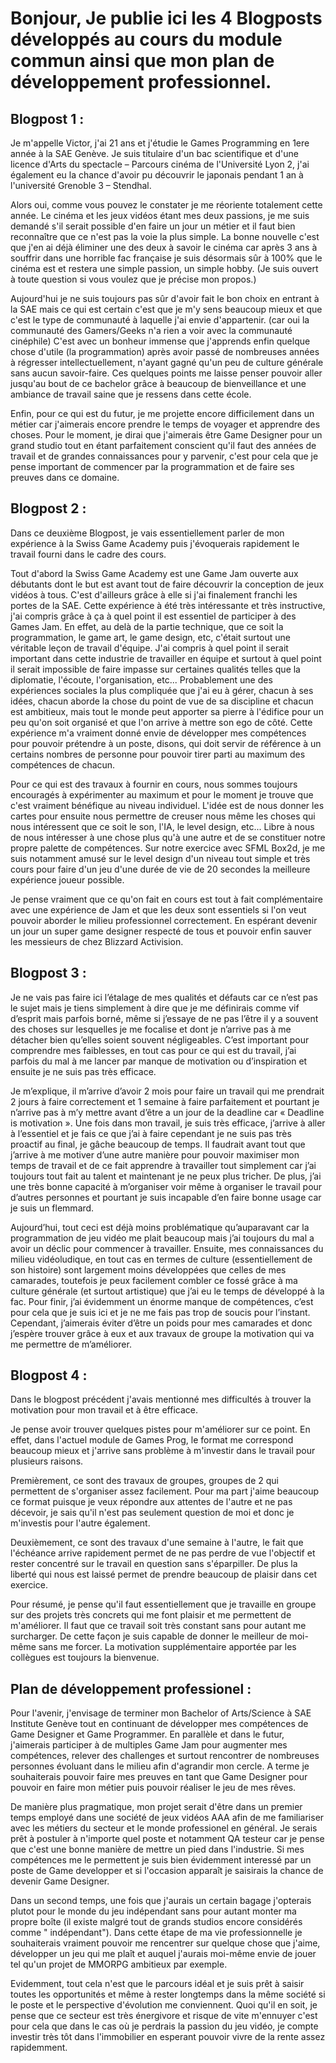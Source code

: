 # Bonjour, Je publie ici les 4 Blogposts développés au cours du module commun ainsi que mon plan de développement professionnel.


## Blogpost 1 :
Je m'appelle Victor, j'ai 21 ans et j'étudie le Games Programming en 1ere année à la SAE Genève. Je suis titulaire d'un bac scientifique et d'une licence d'Arts du spectacle – Parcours cinéma de l'Université Lyon 2, j'ai également eu la chance d'avoir pu découvrir le japonais pendant 1 an à l'université Grenoble 3 – Stendhal.

Alors oui, comme vous pouvez le constater je me réoriente totalement cette année. Le cinéma et les jeux vidéos étant mes deux passions, je me suis demandé s'il serait possible d'en faire un jour un métier et il faut bien reconnaître que ce n'est pas la voie la plus simple. La bonne nouvelle c'est que j'en ai déjà éliminer une des deux à savoir le cinéma car après 3 ans à souffrir dans une horrible fac française je suis désormais sûr à 100% que le cinéma est et restera une simple passion, un simple hobby. (Je suis ouvert à toute question si vous voulez que je précise mon propos.)

Aujourd'hui je ne suis toujours pas sûr d'avoir fait le bon choix en entrant à la SAE mais ce qui est certain c'est que je m'y sens beaucoup mieux et que c'est le type de communauté à laquelle j'ai envie d'appartenir. (car oui la communauté des Gamers/Geeks n'a rien a voir avec la communauté cinéphile) C'est avec un bonheur immense que j'apprends enfin quelque chose d'utile (la programmation) après avoir passé de nombreuses années à régresser intellectuellement, n'ayant gagné qu'un peu de culture générale sans aucun savoir-faire. Ces quelques points me laisse penser pouvoir aller jusqu'au bout de ce bachelor grâce à beaucoup de bienveillance et une ambiance de travail saine que je ressens dans cette école.

Enfin, pour ce qui est du futur, je me projette encore difficilement dans un métier car j'aimerais encore prendre le temps de voyager et apprendre des choses. Pour le moment, je dirai que j'aimerais être Game Designer pour un grand studio tout en étant parfaitement conscient qu'il faut des années de travail et de grandes connaissances pour y parvenir, c'est pour cela que je pense important de commencer par la programmation et de faire ses preuves dans ce domaine.

## Blogpost 2 :
Dans ce deuxième Blogpost, je vais essentiellement parler de mon expérience à la Swiss Game Academy puis j'évoquerais rapidement le travail fourni dans le cadre des cours.

Tout d'abord la Swiss Game Academy est une Game Jam ouverte aux débutants dont le but est avant tout de faire découvrir la conception de jeux vidéos à tous. C'est d'ailleurs grâce à elle si j'ai finalement franchi les portes de la SAE. Cette expérience à été très intéressante et très instructive, j'ai compris grâce à ça à quel point il est essentiel de participer à des Games Jam. En effet, au delà de la partie technique, que ce soit la programmation, le game art, le game design, etc, c'était surtout une véritable leçon de travail d'équipe. J'ai compris à quel point il serait important dans cette industrie de travailler en équipe et surtout à quel point il serait impossible de faire impasse sur certaines qualités telles que la diplomatie, l'écoute, l'organisation, etc... Probablement une des expériences sociales la plus compliquée que j'ai eu à gérer, chacun à ses idées, chacun aborde la chose du point de vue de sa discipline et chacun est ambitieux, mais tout le monde peut apporter sa pierre à l'édifice pour un peu qu'on soit organisé et que l'on arrive à mettre son ego de côté. Cette expérience m'a vraiment donné envie de développer mes compétences pour pouvoir prétendre à un poste, disons, qui doit servir de référence à un certains nombres de personne pour pouvoir tirer parti au maximum des compétences de chacun.

Pour ce qui est des travaux à fournir en cours, nous sommes toujours encouragés à expérimenter au maximum et pour le moment je trouve que c'est vraiment bénéfique au niveau individuel. L'idée est de nous donner les cartes pour ensuite nous permettre de creuser nous même les choses qui nous intéressent que ce soit le son, l'IA, le level design, etc... Libre à nous de nous intéresser à une chose plus qu'à une autre et de se constituer notre propre palette de compétences. Sur notre exercice avec SFML Box2d, je me suis notamment amusé sur le level design d'un niveau tout simple et très cours pour faire d'un jeu d'une durée de vie de 20 secondes la meilleure expérience joueur possible.

Je pense vraiment que ce qu'on fait en cours est tout à fait complémentaire avec une expérience de Jam et que les deux sont essentiels si l'on veut pouvoir aborder le milieu professionnel correctement. En espérant devenir un jour un super game designer respecté de tous et pouvoir enfin sauver les messieurs de chez Blizzard Activision.

## Blogpost 3 :
Je ne vais pas faire ici l’étalage de mes qualités et défauts car ce n’est pas le sujet mais je tiens simplement à dire que je me définirais comme vif d’esprit mais parfois borné, même si j’essaye de ne pas l’être il y a souvent des choses sur lesquelles je me focalise et dont je n’arrive pas à me détacher bien qu’elles soient souvent négligeables. C’est important pour comprendre mes faiblesses, en tout cas pour ce qui est du travail, j’ai parfois du mal à me lancer par manque de motivation ou d’inspiration et ensuite je ne suis pas très efficace.

Je m’explique, il m’arrive d’avoir 2 mois pour faire un travail qui me prendrait 2 jours à faire correctement et 1 semaine à faire parfaitement et pourtant je n’arrive pas à m’y mettre avant d’être a un jour de la deadline car « Deadline is motivation ». Une fois dans mon travail, je suis très efficace, j’arrive à aller à l’essentiel et je fais ce que j’ai à faire cependant je ne suis pas très proactif au final, je gâche beaucoup de temps. Il faudrait avant tout que j’arrive à me motiver d’une autre manière pour pouvoir maximiser mon temps de travail et de ce fait apprendre à travailler tout simplement car j’ai toujours tout fait au talent et maintenant je ne peux plus tricher. De plus, j’ai une très bonne capacité à m’organiser voir même à organiser le travail pour d’autres personnes et pourtant je suis incapable d’en faire bonne usage car je suis un flemmard.

Aujourd’hui, tout ceci est déjà moins problématique qu’auparavant car la programmation de jeu vidéo me plait beaucoup mais j’ai toujours du mal a avoir un déclic pour commencer à travailler. Ensuite, mes connaissances du milieu vidéoludique, en tout cas en termes de culture (essentiellement de son histoire) sont largement moins développées que celles de mes camarades, toutefois je peux facilement combler ce fossé grâce à ma culture générale (et surtout artistique) que j’ai eu le temps de développé à la fac. Pour finir, j’ai évidemment un énorme manque de compétences, c’est pour cela que je suis ici et je ne me fais pas trop de soucis pour l’instant. Cependant, j’aimerais éviter d’être un poids pour mes camarades et donc j’espère trouver grâce à eux et aux travaux de groupe la motivation qui va me permettre de m’améliorer.

## Blogpost 4 :
Dans le blogpost précédent j'avais mentionné mes difficultés à trouver la motivation pour mon travail et à être efficace.

Je pense avoir trouver quelques pistes pour m'améliorer sur ce point. En effet, dans l'actuel module de Games Prog, le format me correspond beaucoup mieux et j'arrive sans problème à m'investir dans le travail pour plusieurs raisons.

Premièrement, ce sont des travaux de groupes, groupes de 2 qui permettent de s'organiser assez facilement. Pour ma part j'aime beaucoup ce format puisque je veux répondre aux attentes de l'autre et ne pas décevoir, je sais qu'il n'est pas seulement question de moi et donc je m'investis pour l'autre également.

Deuxièmement, ce sont des travaux d'une semaine à l'autre, le fait que l'échéance arrive rapidement permet de ne pas perdre de vue l'objectif et rester concentré sur le travail en question sans s'éparpiller. De plus la liberté qui nous est laissé permet de prendre beaucoup de plaisir dans cet exercice.

Pour résumé, je pense qu'il faut essentiellement que je travaille en groupe sur des projets très concrets qui me font plaisir et me permettent de m'améliorer. Il faut que ce travail soit très constant sans pour autant me surcharger. De cette façon je suis capable de donner le meilleur de moi-même sans me forcer. La motivation supplémentaire apportée par les collègues est toujours la bienvenue.

## Plan de développement professionel :

Pour l'avenir, j'envisage de terminer mon Bachelor of Arts/Science à SAE Institute Genève tout en continuant de développer mes compétences de Game Designer et Game Programmer.
En parallèle et dans le futur, j'aimerais participer à de multiples Game Jam pour augmenter mes compétences, relever des challenges et surtout rencontrer de nombreuses personnes évoluant dans le milieu afin d'agrandir mon cercle. A terme je souhaiterais pouvoir faire mes preuves en tant que Game Designer pour pouvoir en faire mon métier puis pouvoir réaliser le jeu de mes rêves.

De manière plus pragmatique, mon projet serait d'être dans un premier temps employé dans une société de jeux vidéos AAA afin de me familiariser avec les métiers du secteur et le monde professionel en général. Je serais prêt à postuler à n'importe quel poste et notamment QA testeur car je pense que c'est une bonne manière de mettre un pied dans l'industrie. Si mes compétences me le permettent je suis bien évidemment interessé par un poste de Game developper et si l'occasion apparaît je saisirais la chance de devenir Game Designer.

Dans un second temps, une fois que j'aurais un certain bagage j'opterais plutot pour le monde du jeu indépendant sans pour autant monter ma propre boîte (il existe malgré tout de grands studios encore considérés comme " indépendant"). Dans cette étape de ma vie professionnelle je souhaiterais vraiment pouvoir me rencentrer sur quelque chose que j'aime, développer un jeu qui me plaît et auquel j'aurais moi-même envie de jouer tel qu'un projet de MMORPG ambitieux par exemple.

Evidemment, tout cela n'est que le parcours idéal et je suis prêt à saisir toutes les opportunités et même à rester longtemps dans la même société si le poste et le perspective d'évolution me conviennent. Quoi qu'il en soit, je pense que ce secteur est très énergivore et risque de vite m'ennuyer c'est pour cela que dans le cas où je perdrais la passion du jeu vidéo, je compte investir très tôt dans l'immobilier en esperant pouvoir vivre de la rente assez rapidemment.



